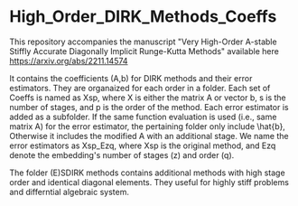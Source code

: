 # High_Order_DIRK_Methods_Coeffs

This repository accompanies the manuscript "Very High-Order A-stable Stiffly Accurate Diagonally Implicit Runge-Kutta Methods" available here
https://arxiv.org/abs/2211.14574

It contains the coefficients (A,b) for DIRK methods and their error estimators. They are organaized for each order in a folder. Each set of Coeffs is named as Xsp, where X is either the matrix A or vector b, s is the number of stages, and p is the order of the method. Each error estimator is added as a subfolder. If the same function evaluation is used (i.e., same matrix A) for the error estimator, the pertaining folder only include \hat{b}, Otherwise it includes the modified A with an additional stage. We name the error estimators as Xsp_Ezq, where Xsp is the original method, and Ezq denote the embedding's number of stages (z) and order (q).

The folder (E)SDIRK methods contains additional methods with high stage order and identical diagonal elements. They useful for highly stiff problems and differntial algebraic system.
